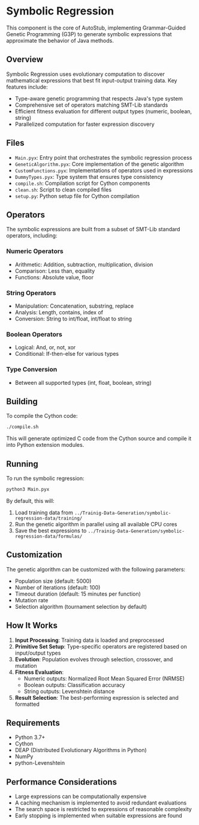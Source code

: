 # Symbolic Regression

This component is the core of AutoStub, implementing Grammar-Guided Genetic Programming (G3P) to generate symbolic expressions that approximate the behavior of Java methods.

## Overview

Symbolic Regression uses evolutionary computation to discover mathematical expressions that best fit input-output training data. Key features include:

- Type-aware genetic programming that respects Java's type system
- Comprehensive set of operators matching SMT-Lib standards
- Efficient fitness evaluation for different output types (numeric, boolean, string)
- Parallelized computation for faster expression discovery

## Files

- `Main.pyx`: Entry point that orchestrates the symbolic regression process
- `GeneticAlgorithm.pyx`: Core implementation of the genetic algorithm
- `CustomFunctions.pyx`: Implementations of operators used in expressions
- `DummyTypes.pyx`: Type system that ensures type consistency
- `compile.sh`: Compilation script for Cython components
- `clean.sh`: Script to clean compiled files
- `setup.py`: Python setup file for Cython compilation

## Operators

The symbolic expressions are built from a subset of SMT-Lib standard operators, including:

### Numeric Operators
- Arithmetic: Addition, subtraction, multiplication, division
- Comparison: Less than, equality
- Functions: Absolute value, floor

### String Operators
- Manipulation: Concatenation, substring, replace
- Analysis: Length, contains, index of
- Conversion: String to int/float, int/float to string

### Boolean Operators
- Logical: And, or, not, xor
- Conditional: If-then-else for various types

### Type Conversion
- Between all supported types (int, float, boolean, string)

## Building

To compile the Cython code:

```bash
./compile.sh
```

This will generate optimized C code from the Cython source and compile it into Python extension modules.

## Running

To run the symbolic regression:

```bash
python3 Main.pyx
```

By default, this will:
1. Load training data from `../Trainig-Data-Generation/symbolic-regression-data/training/`
2. Run the genetic algorithm in parallel using all available CPU cores
3. Save the best expressions to `../Trainig-Data-Generation/symbolic-regression-data/formulas/`

## Customization

The genetic algorithm can be customized with the following parameters:

- Population size (default: 5000)
- Number of iterations (default: 100)
- Timeout duration (default: 15 minutes per function)
- Mutation rate
- Selection algorithm (tournament selection by default)

## How It Works

1. **Input Processing**: Training data is loaded and preprocessed
2. **Primitive Set Setup**: Type-specific operators are registered based on input/output types
3. **Evolution**: Population evolves through selection, crossover, and mutation
4. **Fitness Evaluation**:
   - Numeric outputs: Normalized Root Mean Squared Error (NRMSE)
   - Boolean outputs: Classification accuracy
   - String outputs: Levenshtein distance
5. **Result Selection**: The best-performing expression is selected and formatted

## Requirements

- Python 3.7+
- Cython
- DEAP (Distributed Evolutionary Algorithms in Python)
- NumPy
- python-Levenshtein

## Performance Considerations

- Large expressions can be computationally expensive
- A caching mechanism is implemented to avoid redundant evaluations
- The search space is restricted to expressions of reasonable complexity
- Early stopping is implemented when suitable expressions are found